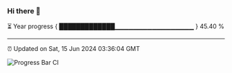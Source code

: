 ### Hi there 👋

⏳ Year progress { █████████████▁▁▁▁▁▁▁▁▁▁▁▁▁▁▁▁▁ } 45.40 %

---

⏰ Updated on Sat, 15 Jun 2024 03:36:04 GMT

![Progress Bar CI](https://github.com/IshwaranRudhara/GIT-ACTION/workflows/Progress%20Bar%20CI/badge.svg)
